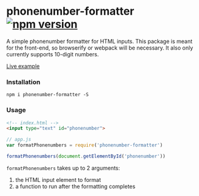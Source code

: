 # phonenumber-formatter [![npm version](https://badge.fury.io/js/phonenumber-formatter.svg)](https://badge.fury.io/js/phonenumber-formatter)
A simple phonenumber formatter for HTML inputs. This package is meant for the front-end, so browserify or webpack will be necessary. It also only currently supports 10-digit numbers.

[Live example](https://renolc.github.io/phonenumber-formatter/)

### Installation

```
npm i phonenumber-formatter -S
```

### Usage

```html
<!-- index.html -->
<input type="text" id="phonenumber">
```

```javascript
// app.js
var formatPhonenumbers = require('phonenumber-formatter')

formatPhonenumbers(document.getElementById('phonenumber'))
```

`formatPhonenumbers` takes up to 2 arguments:
1. the HTML input element to format
2. a function to run after the formatting completes
